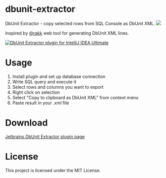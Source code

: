 # dbunit-extractor

DbUnit Extractor - copy selected rows from SQL Console as DbUnit XML.
![](https://raw.githubusercontent.com/kTT/dbunit-extractor/master/dbunit-extractor.png)

Inspired by [@rakk](https://github.com/rakk) web tool for generating DbUnit XML lines.

[![DbUnit Extractor plugin for IntelliJ IDEA Ultimate](http://img.youtube.com/vi/YjBO2bImpvY/0.jpg)](http://www.youtube.com/watch?v=YjBO2bImpvY)

# Usage

1. Install plugin and set up database connection
2. Write SQL query and execute it
3. Select rows and columns you want to export
4. Right click on selection
5. Select "Copy to clipboard as DbUnit XML" from context menu
6. Paste result in your .xml file

# Download

[Jetbrains DbUnit Extractor plugin page](https://plugins.jetbrains.com/plugin/7958?pr=idea)

# License

This project is licensed under the MIT License.
